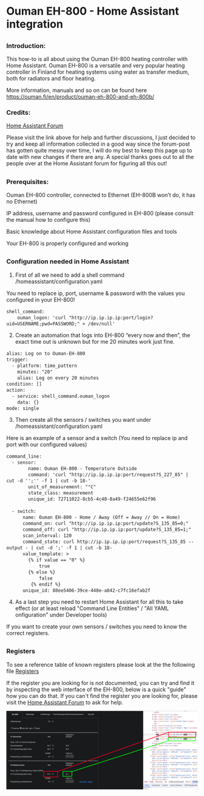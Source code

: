 # Ouman EH-800 - Home Assistant integration

##
### Introduction:

This how-to is all about using the Ouman EH-800 heating controller with Home Assistant. Ouman EH-800 is a versatile and very popular heating controller in Finland for heating systems using water as transfer medium, both for radiators and floor heating.

More information, manuals and so on can be found here https://ouman.fi/en/product/ouman-eh-800-and-eh-800b/


### Credits:

[Home Assistant Forum](https://community.home-assistant.io/t/how-to-control-your-ouman-eh-800-heating-controller-using-home-assistant/445244)

Please visit the link above for help and further discussions, I just decided to try and keep all information collected in a good way since the forum-post has gotten quite messy over time, I will do my best to keep this page up to date with new changes if there are any.
A special thanks goes out to all the people over at the Home Assistant forum for figuring all this out!

##
### Prerequisites:

Ouman EH-800 controller, connected to Ethernet (EH-800B won’t do, it has no Ethernet)

IP address, username and password configured in EH-800 (please consult the manual how to configure this)

Basic knowledge about Home Assistant configuration files and tools

Your EH-800 is properly configured and working

##



##
### Configuration needed in Home Assistant

1. First of all we need to add a shell command /homeassistant/configuration.yaml

You need to replace ip, port, username & password with the values you configured in your EH-800!

```
shell_command:
    ouman_logon: 'curl "http://ip.ip.ip.ip:port/login?uid=USERNAME;pwd=PASSWORD;" > /dev/null'
```

2. Create an automation that logs into EH-800 “every now and then”, the exact time out is unknown but for me 20 minutes work just fine.

```
alias: Log on to Ouman-EH-800
trigger:
  - platform: time_pattern
    minutes: "20"
    alias: Log on every 20 minutes
condition: []
action:
  - service: shell_command.ouman_logon
    data: {}
mode: single
```

3. Then create all the sensors / switches you want under /homeassistant/configuration.yaml

Here is an example of a sensor and a switch (You need to replace ip and port with our configured values)

```
command_line:
  - sensor:
        name: Ouman EH-800 - Temperature Outside
        command: 'curl "http://ip.ip.ip.ip:port/request?S_227_85" | cut -d '';'' -f 1 | cut -b 18-'
        unit_of_measurement: "°C"
        state_class: measurement
        unique_id: 72711022-8cb5-4c40-8a49-f24655e62f96

  - switch:
      name: Ouman EH-800 - Home / Away (Off = Away // On = Home)
      command_on: curl "http://ip.ip.ip.ip:port/update?S_135_85=0;"
      command_off: curl "http://ip.ip.ip.ip:port/update?S_135_85=1;"
      scan_interval: 120
      command_state: curl http://ip.ip.ip.ip:port/request?S_135_85 --output - | cut -d ';' -f 1 | cut -b 18-
      value_template: >
        {% if value == "0" %}
            true
        {% else %}
            false
         {% endif %}
      unique_id: 88ee5406-39ce-448e-a842-c7fc16efab2f
```

4. As a last step you need to restart Home Assistant for all this to take effect (or at least reload "Command Line Entities" / "All YAML onfiguration" under Developer tools)


If you want to create your own sensors / switches you need to know the correct registers.


##
### Registers

To see a reference table of known registers please look at the the following file [Registers](registers.txt)

If the register you are looking for is not documented, you can try and find it by inspecting the web interface of the EH-800, below is a quick "guide" how you can do that.
If you can't find the register you are looking for, please visit the [Home Assistant Forum](https://community.home-assistant.io/t/how-to-control-your-ouman-eh-800-heating-controller-using-home-assistant/445244) to ask for help.

![Ouman EH-800 finding registers](ouman_eh_800_finding_registers.jpeg "Finding registers")
